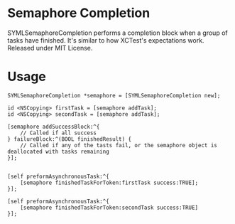 # Semaphore Completion

SYMLSemaphoreCompletion performs a completion block when a group of tasks have finished. It's similar to how XCTest's expectations work. Released under MIT License.

# Usage

```
SYMLSemaphoreCompletion *semaphore = [SYMLSemaphoreCompletion new];

id <NSCopying> firstTask = [semaphore addTask];
id <NSCopying> secondTask = [semaphore addTask];

[semaphore addSuccessBlock:^{
	// Called if all success
} failureBlock:^(BOOL finishedResult) {
	// Called if any of the tasts fail, or the semaphore object is deallocated with tasks remaining
}];


[self preformAsynchronousTask:^{
	[semaphore finishedTaskForToken:firstTask success:TRUE];
}];

[self preformAsynchronousTask:^{
	[semaphore finishedTaskForToken:secondTask success:TRUE]
}];
```

